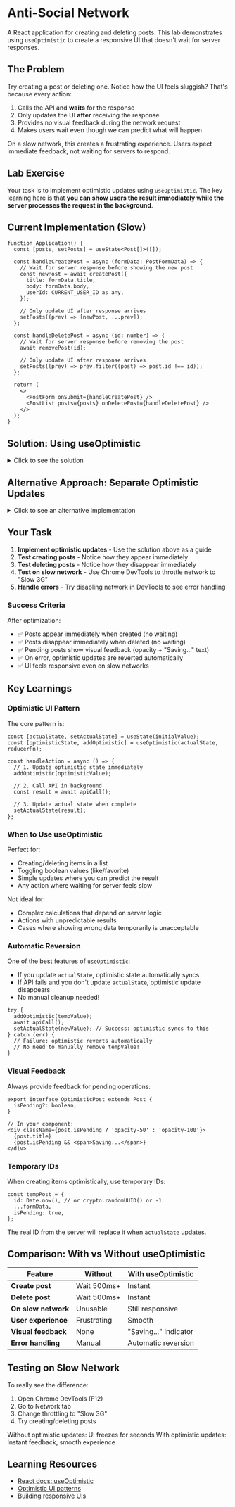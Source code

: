 # Anti-Social Network

A React application for creating and deleting posts. This lab demonstrates using `useOptimistic` to create a responsive UI that doesn't wait for server responses.

## The Problem

Try creating a post or deleting one. Notice how the UI feels sluggish? That's because every action:

1. Calls the API and **waits** for the response
2. Only updates the UI **after** receiving the response
3. Provides no visual feedback during the network request
4. Makes users wait even though we can predict what will happen

On a slow network, this creates a frustrating experience. Users expect immediate feedback, not waiting for servers to respond.

## Lab Exercise

Your task is to implement optimistic updates using `useOptimistic`. The key learning here is that **you can show users the result immediately while the server processes the request in the background**.

## Current Implementation (Slow)

```tsx
function Application() {
  const [posts, setPosts] = useState<Post[]>([]);

  const handleCreatePost = async (formData: PostFormData) => {
    // Wait for server response before showing the new post
    const newPost = await createPost({
      title: formData.title,
      body: formData.body,
      userId: CURRENT_USER_ID as any,
    });

    // Only update UI after response arrives
    setPosts((prev) => [newPost, ...prev]);
  };

  const handleDeletePost = async (id: number) => {
    // Wait for server response before removing the post
    await removePost(id);

    // Only update UI after response arrives
    setPosts((prev) => prev.filter((post) => post.id !== id));
  };

  return (
    <>
      <PostForm onSubmit={handleCreatePost} />
      <PostList posts={posts} onDeletePost={handleDeletePost} />
    </>
  );
}
```

## Solution: Using useOptimistic

<details>
<summary>Click to see the solution</summary>

### Implementation

```tsx
import { useState, useEffect, useOptimistic } from 'react';
import { Container } from '$components/container';
import { Alert } from '$components/alert';
import { PostForm } from './components/post-form';
import { PostList } from './components/post-list';
import { createPost, removePost, listPosts } from '$/common/api';
import type { Post, PostFormData, OptimisticPost } from './types';

const CURRENT_USER_ID = 1;

function Application() {
  const [posts, setPosts] = useState<Post[]>([]);
  const [isLoading, setIsLoading] = useState(true);
  const [error, setError] = useState<string | null>(null);

  // Create optimistic state based on actual posts
  const [optimisticPosts, addOptimisticPost] = useOptimistic<OptimisticPost[], OptimisticPost>(
    posts,
    (state, newPost) => {
      // If the post has isPending, it's being added
      if (newPost.isPending) {
        return [newPost, ...state];
      }
      // Otherwise, it's being deleted
      return state.filter((post) => post.id !== newPost.id);
    }
  );

  // Fetch initial posts
  useEffect(() => {
    const fetchPosts = async () => {
      try {
        setIsLoading(true);
        const data = await listPosts({ _limit: 10 });
        setPosts(data);
      } catch (err) {
        setError('Failed to load posts. Please try again.');
        console.error('Error fetching posts:', err);
      } finally {
        setIsLoading(false);
      }
    };

    fetchPosts();
  }, []);

  const handleCreatePost = async (formData: PostFormData) => {
    try {
      setError(null);

      // Create temporary post for optimistic update
      const tempPost: OptimisticPost = {
        id: Date.now() as any, // Temporary ID
        userId: CURRENT_USER_ID as any,
        title: formData.title,
        body: formData.body,
        isPending: true,
      };

      // Immediately show the post in the UI
      addOptimisticPost(tempPost);

      // Call API in the background
      const newPost = await createPost({
        title: formData.title,
        body: formData.body,
        userId: CURRENT_USER_ID as any,
      });

      // Update actual state with server response
      setPosts((prev) => [newPost, ...prev]);
    } catch (err) {
      setError('Failed to create post. Please try again.');
      console.error('Error creating post:', err);
      // Optimistic update will be reverted automatically when setPosts is called
    }
  };

  const handleDeletePost = async (id: number) => {
    try {
      setError(null);

      // Immediately remove the post from UI
      addOptimisticPost({ id } as OptimisticPost);

      // Call API in the background
      await removePost(id);

      // Update actual state
      setPosts((prev) => prev.filter((post) => post.id !== id));
    } catch (err) {
      setError('Failed to delete post. Please try again.');
      console.error('Error deleting post:', err);
      // Optimistic update will be reverted automatically
      // The post will reappear because setPosts wasn't called
    }
  };

  return (
    <Container className="my-8 space-y-8">
      <section>
        <h1 className="mb-2 text-3xl font-bold text-slate-900 dark:text-slate-100">
          Anti-Social Network
        </h1>
        <p className="text-slate-600 dark:text-slate-400">
          Create and delete posts with optimistic updates. Notice how the UI responds immediately!
        </p>
      </section>

      {error && (
        <Alert variant="destructive">
          <p>{error}</p>
        </Alert>
      )}

      <section>
        <PostForm onSubmit={handleCreatePost} />
      </section>

      <section>
        {isLoading ? (
          <div className="text-center py-12">
            <p className="text-slate-600 dark:text-slate-400">Loading posts...</p>
          </div>
        ) : (
          <PostList posts={optimisticPosts} onDeletePost={handleDeletePost} />
        )}
      </section>
    </Container>
  );
}

export default Application;
```

### Key Changes

1. **Added `useOptimistic` hook**:
   ```tsx
   const [optimisticPosts, addOptimisticPost] = useOptimistic<OptimisticPost[], OptimisticPost>(
     posts,
     (state, newPost) => {
       if (newPost.isPending) {
         return [newPost, ...state];
       }
       return state.filter((post) => post.id !== newPost.id);
     }
   );
   ```

2. **Optimistic Create**:
   - Create temporary post with `isPending: true`
   - Call `addOptimisticPost(tempPost)` immediately
   - API call happens in background
   - Update real state when response arrives

3. **Optimistic Delete**:
   - Call `addOptimisticPost({ id })` immediately
   - API call happens in background
   - Update real state when complete

4. **Visual Feedback**:
   - Posts with `isPending: true` show reduced opacity
   - Display "Saving..." text
   - Disable delete button during save

5. **Error Handling**:
   - If API fails, optimistic update is automatically reverted
   - Error message shown to user
   - State remains consistent

</details>

## Alternative Approach: Separate Optimistic Updates

<details>
<summary>Click to see an alternative implementation</summary>

You can also use separate `useOptimistic` hooks for creates and deletes:

```tsx
function Application() {
  const [posts, setPosts] = useState<Post[]>([]);

  // Separate optimistic state for creates
  const [optimisticCreates, addOptimisticCreate] = useOptimistic<OptimisticPost[], OptimisticPost>(
    [],
    (state, newPost) => [...state, newPost]
  );

  // Separate optimistic state for deletes
  const [optimisticDeletes, addOptimisticDelete] = useOptimistic<number[], number>(
    [],
    (state, deletedId) => [...state, deletedId]
  );

  // Combine all posts, filtering out deleted ones
  const displayedPosts = [
    ...optimisticCreates,
    ...posts.filter((post) => !optimisticDeletes.includes(post.id as number)),
  ];

  const handleCreatePost = async (formData: PostFormData) => {
    const tempPost: OptimisticPost = {
      id: Date.now() as any,
      userId: CURRENT_USER_ID as any,
      title: formData.title,
      body: formData.body,
      isPending: true,
    };

    addOptimisticCreate(tempPost);

    const newPost = await createPost({
      title: formData.title,
      body: formData.body,
      userId: CURRENT_USER_ID as any,
    });

    setPosts((prev) => [newPost, ...prev]);
  };

  const handleDeletePost = async (id: number) => {
    addOptimisticDelete(id);
    await removePost(id);
    setPosts((prev) => prev.filter((post) => post.id !== id));
  };

  return <PostList posts={displayedPosts} onDeletePost={handleDeletePost} />;
}
```

**Pros**:
- More explicit about what's being created vs deleted
- Easier to track pending operations separately

**Cons**:
- More complex state management
- Need to combine states for rendering

For this example, the single `useOptimistic` approach is simpler and sufficient.

</details>

## Your Task

1. **Implement optimistic updates** - Use the solution above as a guide
2. **Test creating posts** - Notice how they appear immediately
3. **Test deleting posts** - Notice how they disappear immediately
4. **Test on slow network** - Use Chrome DevTools to throttle network to "Slow 3G"
5. **Handle errors** - Try disabling network in DevTools to see error handling

### Success Criteria

After optimization:
- ✅ Posts appear immediately when created (no waiting)
- ✅ Posts disappear immediately when deleted (no waiting)
- ✅ Pending posts show visual feedback (opacity + "Saving..." text)
- ✅ On error, optimistic updates are reverted automatically
- ✅ UI feels responsive even on slow networks

## Key Learnings

### Optimistic UI Pattern

The core pattern is:

```tsx
const [actualState, setActualState] = useState(initialValue);
const [optimisticState, addOptimistic] = useOptimistic(actualState, reducerFn);

const handleAction = async () => {
  // 1. Update optimistic state immediately
  addOptimistic(optimisticValue);

  // 2. Call API in background
  const result = await apiCall();

  // 3. Update actual state when complete
  setActualState(result);
};
```

### When to Use useOptimistic

Perfect for:
- Creating/deleting items in a list
- Toggling boolean values (like/favorite)
- Simple updates where you can predict the result
- Any action where waiting for server feels slow

Not ideal for:
- Complex calculations that depend on server logic
- Actions with unpredictable results
- Cases where showing wrong data temporarily is unacceptable

### Automatic Reversion

One of the best features of `useOptimistic`:

- If you update `actualState`, optimistic state automatically syncs
- If API fails and you don't update `actualState`, optimistic update disappears
- No manual cleanup needed!

```tsx
try {
  addOptimistic(tempValue);
  await apiCall();
  setActualState(newValue); // Success: optimistic syncs to this
} catch (err) {
  // Failure: optimistic reverts automatically
  // No need to manually remove tempValue!
}
```

### Visual Feedback

Always provide feedback for pending operations:

```tsx
export interface OptimisticPost extends Post {
  isPending?: boolean;
}

// In your component:
<div className={post.isPending ? 'opacity-50' : 'opacity-100'}>
  {post.title}
  {post.isPending && <span>Saving...</span>}
</div>
```

### Temporary IDs

When creating items optimistically, use temporary IDs:

```tsx
const tempPost = {
  id: Date.now(), // or crypto.randomUUID() or -1
  ...formData,
  isPending: true,
};
```

The real ID from the server will replace it when `actualState` updates.

## Comparison: With vs Without useOptimistic

| Feature | Without | With useOptimistic |
|---------|---------|-------------------|
| **Create post** | Wait 500ms+ | Instant |
| **Delete post** | Wait 500ms+ | Instant |
| **On slow network** | Unusable | Still responsive |
| **User experience** | Frustrating | Smooth |
| **Visual feedback** | None | "Saving..." indicator |
| **Error handling** | Manual | Automatic reversion |

## Testing on Slow Network

To really see the difference:

1. Open Chrome DevTools (F12)
2. Go to Network tab
3. Change throttling to "Slow 3G"
4. Try creating/deleting posts

Without optimistic updates: UI freezes for seconds
With optimistic updates: Instant feedback, smooth experience

## Learning Resources

- [React docs: useOptimistic](https://react.dev/reference/react/useOptimistic)
- [Optimistic UI patterns](https://www.patterns.dev/posts/optimistic-ui)
- [Building responsive UIs](https://react.dev/learn/responding-to-input-with-state)
